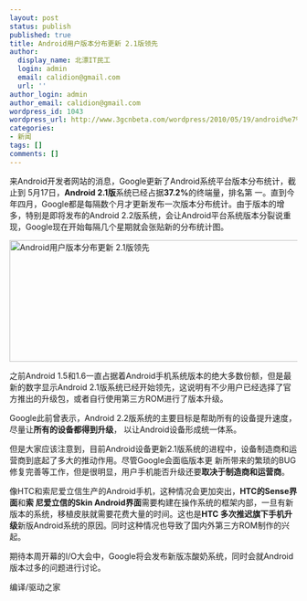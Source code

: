 ```yaml
---
layout: post
status: publish
published: true
title: Android用户版本分布更新 2.1版领先
author:
  display_name: 北漂IT民工
  login: admin
  email: calidion@gmail.com
  url: ''
author_login: admin
author_email: calidion@gmail.com
wordpress_id: 1043
wordpress_url: http://www.3gcnbeta.com/wordpress/2010/05/19/android%e7%94%a8%e6%88%b7%e7%89%88%e6%9c%ac%e5%88%86%e5%b8%83%e6%9b%b4%e6%96%b0-2-1%e7%89%88%e9%a2%86%e5%85%88/
categories:
- 新闻
tags: []
comments: []
---
```

<p>来Android开发者网站的消息，Google更新了Android系统平台版本分布统计，截止到 5月17日，<strong>Android 2.1版</strong>系统已经占据<strong>37.2%</strong>的终端量，排名第 一。直到今年四月，Google都是每隔数个月才更新发布一次版本分布统计。由于版本的增多，特别是即将发布的Android 2.2版系统，会让Android平台系统版本分裂说重现，Google现在开始每隔几个星期就会张贴新的分布统计图。</p>
<p><a href="http://news.mydrivers.com/Img/20100519/09043401.jpg" target="_blank"><img src="http://img.cnbeta.com/newsimg/100519/09294801265475988.jpg" alt="Android用户版本分布更新  2.1版领先" width="550" height="213" /></a></p>
<p>之前Android 1.5和1.6一直占据着Android手机系统版本的绝大多数份额，但是最新的数字显示Android 2.1版系统已经开始领先，这说明有不少用户已经选择了官方推出的升级包，或者自行使用第三方ROM进行了版本升级。</p>
<p>Google此前曾表示，Android 2.2版系统的主要目标是帮助所有的设备提升速度，尽量让<strong>所有的设备都得到升级</strong>， 以让Android设备形成统一体系。</p>
<p>但是大家应该注意到，目前Android设备更新2.1版系统的进程中，设备制造商和运营商到底起了多大的推动作用。尽管Google会面临版本更 新所带来的繁琐的BUG修复完善等工作，但是很明显，用户手机能否升级还要<strong>取决于制造商和运营商</strong>。</p>
<p>像HTC和索尼爱立信生产的Android手机，这种情况会更加突出，<strong>HTC的Sense界面</strong>和<strong>索 尼爱立信的Skin Android界面</strong>需要构建在操作系统的框架内部，一旦有新版本的系统，移植皮肤就需要花费大量的时间。这也是<strong>HTC 多次推迟旗下手机升级</strong>新版Android系统的原因。同时这种情况也导致了国内外第三方ROM制作的兴起。</p>
<p>期待本周开幕的I/O大会中，Google将会发布新版冻酸奶系统，同时会就Android版本过多的问题进行讨论。</p>
<p>编译/驱动之家</p>
